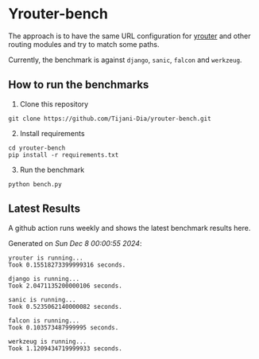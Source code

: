 # Yrouter-bench

The approach is to have the same URL configuration for [yrouter](https://github.com/Tijani-Dia/yrouter) and other routing modules and try to match some paths.

Currently, the benchmark is against `django`, `sanic`, `falcon` and `werkzeug`.

## How to run the benchmarks

1. Clone this repository

```shell
git clone https://github.com/Tijani-Dia/yrouter-bench.git
```

2. Install requirements

```shell
cd yrouter-bench
pip install -r requirements.txt
```

3. Run the benchmark

```shell
python bench.py
```

## Latest Results

A github action runs weekly and shows the latest benchmark results here.

Generated on *Sun Dec  8 00:00:55 2024*:

```shell
yrouter is running...
Took 0.15518273399999316 seconds.

django is running...
Took 2.0471135200000106 seconds.

sanic is running...
Took 0.5235062140000082 seconds.

falcon is running...
Took 0.103573487999995 seconds.

werkzeug is running...
Took 1.1209434719999933 seconds.

```